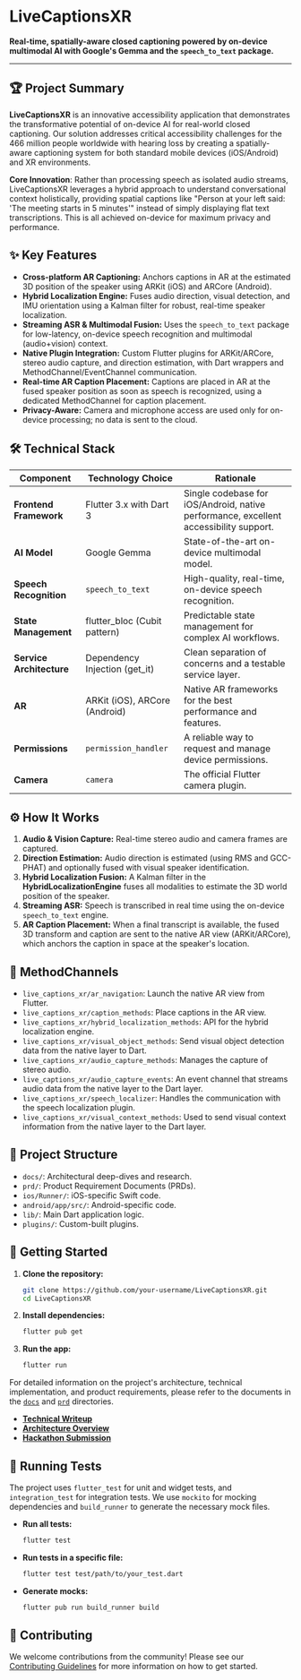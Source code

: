# LiveCaptionsXR

**Real-time, spatially-aware closed captioning powered by on-device multimodal AI with Google's Gemma and the `speech_to_text` package.**

---

## 🏆 Project Summary

**LiveCaptionsXR** is an innovative accessibility application that demonstrates the transformative potential of on-device AI for real-world closed captioning. Our solution addresses critical accessibility challenges for the 466 million people worldwide with hearing loss by creating a spatially-aware captioning system for both standard mobile devices (iOS/Android) and XR environments.

**Core Innovation**: Rather than processing speech as isolated audio streams, LiveCaptionsXR leverages a hybrid approach to understand conversational context holistically, providing spatial captions like "Person at your left said: 'The meeting starts in 5 minutes'" instead of simply displaying flat text transcriptions. This is all achieved on-device for maximum privacy and performance.

## ✨ Key Features

- **Cross-platform AR Captioning:** Anchors captions in AR at the estimated 3D position of the speaker using ARKit (iOS) and ARCore (Android).
- **Hybrid Localization Engine:** Fuses audio direction, visual detection, and IMU orientation using a Kalman filter for robust, real-time speaker localization.
- **Streaming ASR & Multimodal Fusion:** Uses the `speech_to_text` package for low-latency, on-device speech recognition and multimodal (audio+vision) context.
- **Native Plugin Integration:** Custom Flutter plugins for ARKit/ARCore, stereo audio capture, and direction estimation, with Dart wrappers and MethodChannel/EventChannel communication.
- **Real-time AR Caption Placement:** Captions are placed in AR at the fused speaker position as soon as speech is recognized, using a dedicated MethodChannel for caption placement.
- **Privacy-Aware:** Camera and microphone access are used only for on-device processing; no data is sent to the cloud.

## 🛠️ Technical Stack

| **Component** | **Technology Choice** | **Rationale** |
| --- | --- | --- |
| **Frontend Framework** | Flutter 3.x with Dart 3 | Single codebase for iOS/Android, native performance, excellent accessibility support. |
| **AI Model** | Google Gemma | State-of-the-art on-device multimodal model. |
| **Speech Recognition**| `speech_to_text` | High-quality, real-time, on-device speech recognition. |
| **State Management** | flutter_bloc (Cubit pattern) | Predictable state management for complex AI workflows. |
| **Service Architecture** | Dependency Injection (get_it) | Clean separation of concerns and a testable service layer. |
| **AR** | ARKit (iOS), ARCore (Android) | Native AR frameworks for the best performance and features. |
| **Permissions** | `permission_handler` | A reliable way to request and manage device permissions. |
| **Camera** | `camera` | The official Flutter camera plugin. |

## ⚙️ How It Works

1. **Audio & Vision Capture:** Real-time stereo audio and camera frames are captured.
2. **Direction Estimation:** Audio direction is estimated (using RMS and GCC-PHAT) and optionally fused with visual speaker identification.
3. **Hybrid Localization Fusion:** A Kalman filter in the **HybridLocalizationEngine** fuses all modalities to estimate the 3D world position of the speaker.
4. **Streaming ASR:** Speech is transcribed in real time using the on-device `speech_to_text` engine.
5. **AR Caption Placement:** When a final transcript is available, the fused 3D transform and caption are sent to the native AR view (ARKit/ARCore), which anchors the caption in space at the speaker's location.

## 🔌 MethodChannels

- `live_captions_xr/ar_navigation`: Launch the native AR view from Flutter.
- `live_captions_xr/caption_methods`: Place captions in the AR view.
- `live_captions_xr/hybrid_localization_methods`: API for the hybrid localization engine.
- `live_captions_xr/visual_object_methods`: Send visual object detection data from the native layer to Dart.
- `live_captions_xr/audio_capture_methods`: Manages the capture of stereo audio.
- `live_captions_xr/audio_capture_events`: An event channel that streams audio data from the native layer to the Dart layer.
- `live_captions_xr/speech_localizer`: Handles the communication with the speech localization plugin.
- `live_captions_xr/visual_context_methods`: Used to send visual context information from the native layer to the Dart layer.

## 📁 Project Structure

- `docs/`: Architectural deep-dives and research.
- `prd/`: Product Requirement Documents (PRDs).
- `ios/Runner/`: iOS-specific Swift code.
- `android/app/src/`: Android-specific code.
- `lib/`: Main Dart application logic.
- `plugins/`: Custom-built plugins.

## 🚀 Getting Started

1.  **Clone the repository:**
    ```bash
    git clone https://github.com/your-username/LiveCaptionsXR.git
    cd LiveCaptionsXR
    ```
2.  **Install dependencies:**
    ```bash
    flutter pub get
    ```
3.  **Run the app:**
    ```bash
    flutter run
    ```

For detailed information on the project's architecture, technical implementation, and product requirements, please refer to the documents in the [`docs`](docs) and [`prd`](prd) directories.

- [**Technical Writeup**](docs/TECHNICAL_WRITEUP.md)
- [**Architecture Overview**](docs/ARCHITECTURE.md)
- [**Hackathon Submission**](docs/HACKATHON_SUBMISSION.md)

## 🧪 Running Tests

The project uses `flutter_test` for unit and widget tests, and `integration_test` for integration tests. We use `mockito` for mocking dependencies and `build_runner` to generate the necessary mock files.

-   **Run all tests:**
    ```bash
    flutter test
    ```
-   **Run tests in a specific file:**
    ```bash
    flutter test test/path/to/your_test.dart
    ```
-   **Generate mocks:**
    ```bash
    flutter pub run build_runner build
    ```

## 🤝 Contributing

We welcome contributions from the community! Please see our [Contributing Guidelines](CONTRIBUTING.md) for more information on how to get started.